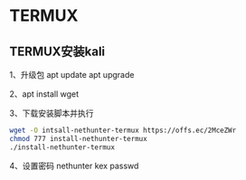 # TERMUX
## TERMUX安装kali

1、升级包
apt update
apt upgrade

2、apt install wget

3、下载安装脚本并执行
```bash
wget -O intsall-nethunter-termux https://offs.ec/2MceZWr
chmod 777 install-nethunter-termux
./install-nethunter-termux
```
4、设置密码
nethunter kex passwd